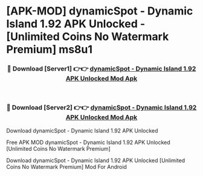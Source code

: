 # [APK-MOD] dynamicSpot - Dynamic Island 1.92 APK Unlocked - [Unlimited Coins No Watermark Premium] ms8u1



<div align="center">
<h3>🔴 Download [Server1] 👉👉 <a href="https://momento.my/?title=dynamicSpot_-_Dynamic_Island_1.92_APK_Unlocked">dynamicSpot - Dynamic Island 1.92 APK Unlocked Mod Apk</a></h3><br>

<h3>🔴 Download [Server2] 👉👉 <a href="https://momento.my/?title=dynamicSpot_-_Dynamic_Island_1.92_APK_Unlocked">dynamicSpot - Dynamic Island 1.92 APK Unlocked Mod Apk</a></h3>
</div>



Download dynamicSpot - Dynamic Island 1.92 APK Unlocked 

Free APK MOD dynamicSpot - Dynamic Island 1.92 APK Unlocked [Unlimited Coins No Watermark Premium]

Download dynamicSpot - Dynamic Island 1.92 APK Unlocked [Unlimited Coins No Watermark Premium] Mod For Android
